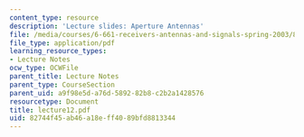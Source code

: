 ```yaml
---
content_type: resource
description: 'Lecture slides: Aperture Antennas'
file: /media/courses/6-661-receivers-antennas-and-signals-spring-2003/82744f45ab46a18eff4089bfd8813344_lecture12.pdf
file_type: application/pdf
learning_resource_types:
- Lecture Notes
ocw_type: OCWFile
parent_title: Lecture Notes
parent_type: CourseSection
parent_uid: a9f98e5d-a76d-5892-82b8-c2b2a1428576
resourcetype: Document
title: lecture12.pdf
uid: 82744f45-ab46-a18e-ff40-89bfd8813344
---
```

